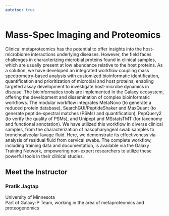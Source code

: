 ```yaml
---
autotoc: true
---
```


<slot name="/events/gcc2024/header" />
<div class="text-center">

# Mass-Spec Imaging and Proteomics

</div>

Clinical metaproteomics has the potential to offer insights into the host-microbiome interactions underlying diseases. However, the field faces challenges in characterizing microbial proteins found in clinical samples, which are usually present at low abundance relative to the host proteins. As a solution, we have developed an integrated workflow coupling mass spectrometry-based analysis with customized bioinformatic identification, quantification and prioritization of microbial and host proteins, enabling targeted assay development to investigate host-microbe dynamics in disease. The bioinformatics tools are implemented in the Galaxy ecosystem, offering the development and dissemination of complex bioinformatic workflows. The modular workflow integrates MetaNovo (to generate a reduced protein database), SearchGUI/PeptideShaker and MaxQuant (to generate peptide-spectral matches (PSMs) and quantification), PepQuery2 (to verify the quality of PSMs), and Unipept and MSstatsTMT (for taxonomy and functional annotation). We have utilized this workflow in diverse clinical samples, from the characterization of nasopharyngeal swab samples to bronchoalveolar lavage fluid. Here, we demonstrate its effectiveness via analysis of residual fluid from cervical swabs. The complete workflow, including training data and documentation, is available via the Galaxy Training Network, empowering non-expert researchers to utilize these powerful tools in their clinical studies.

## Meet the Instructor

### Pratik Jagtap

University of Minnesota <br>
Part of Galaxy-P Team, working in the area of metaproteomics and proteogenomics
